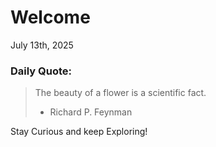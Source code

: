 # Welcome

July 13th, 2025

### Daily Quote:
> The beauty of a flower is a scientific fact.
> 	- Richard P. Feynman

Stay Curious and keep Exploring!
